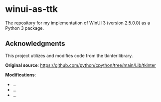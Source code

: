 # winui-as-ttk

The repository for my implementation of WinUI 3 (version 2.5.0.0) as a Python 3 package.

## Acknowledgments

This project utilizes and modifies code from the tkinter library.

**Original source**: https://github.com/python/cpython/tree/main/Lib/tkinter

**Modifications**:
  - ...
  - ...
  - ...
